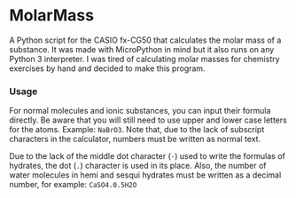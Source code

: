 # MolarMass
A Python script for the CASIO fx-CG50 that calculates the molar mass of a substance. It was made with MicroPython in mind but it also runs on any Python 3 interpreter. I was tired of calculating molar masses for chemistry exercises by hand and decided to make this program.

### Usage

For normal molecules and ionic substances, you can input their formula directly. Be aware that you will still need to use upper and lower case letters for the atoms. Example: `NaBrO3`. Note that, due to the lack of subscript characters in the calculator, numbers must be written as normal text.

Due to the lack of the middle dot character (`·`) used to write the formulas of hydrates, the dot (`.`) character is used in its place. Also, the number of water molecules in hemi and sesqui hydrates must be written as a decimal number, for example: `CaSO4.0.5H2O`
